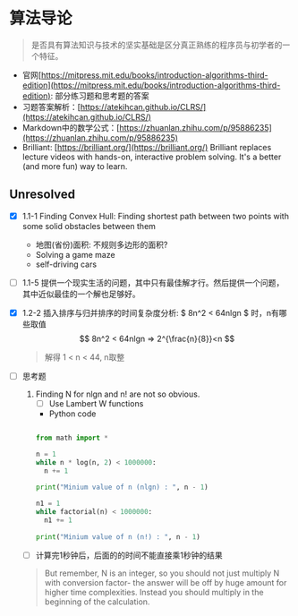 
# 算法导论

> 是否具有算法知识与技术的坚实基础是区分真正熟练的程序员与初学者的一个特征。

- 官网[https://mitpress.mit.edu/books/introduction-algorithms-third-edition](https://mitpress.mit.edu/books/introduction-algorithms-third-edition): 部分练习题和思考题的答案
- 习题答案解析：[https://atekihcan.github.io/CLRS/](https://atekihcan.github.io/CLRS/)
- Markdown中的数学公式：[https://zhuanlan.zhihu.com/p/95886235](https://zhuanlan.zhihu.com/p/95886235)
- Brilliant: [https://brilliant.org/](https://brilliant.org/) Brilliant replaces lecture videos with hands-on, interactive problem solving. It's a better (and more fun) way to learn.



## Unresolved
- [x] 1.1-1 Finding Convex Hull: Finding shortest path between two points with some solid obstacles between them
    - 地图(省份)面积: 不规则多边形的面积?
    - Solving a game maze
    - self-driving cars
    
- [ ] 1.1-5 提供一个现实生活的问题，其中只有最佳解才行。然后提供一个问题，其中近似最佳的一个解也足够好。

- [x] 1.2-2 插入排序与归并排序的时间复杂度分析: $ 8n^2 < 64nlgn $ 时，n有哪些取值
    $$
    8n^2 < 64nlgn => 2^{\frac{n}{8}}<n
    $$
    
    > 解得 1 < n < 44, n取整

- [ ] 思考题
  1. Finding N for nlgn and n! are not so obvious. 
     - [ ] Use Lambert W functions
     - Python code
     ```python
     
     from math import *
     
     n = 1
     while n * log(n, 2) < 1000000:
       n += 1
       
     print("Minium value of n (nlgn) : ", n - 1)
     
     n1 = 1
     while factorial(n) < 1000000:
       n1 += 1
       
     print("Minium value of n (n!) : ", n - 1)
     
     ```
  - [ ] 计算完1秒钟后，后面的的时间不能直接乘1秒钟的结果
  > But remember, N is an integer, so you should not just multiply N with conversion factor- the answer will be off by huge amount for higher time complexities. Instead you should multiply in the beginning of the calculation.
